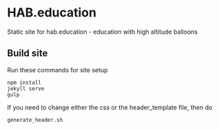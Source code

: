 # HAB.education

Static site for hab.education - education with high altitude balloons

## Build site

Run these commands for site setup

    npm install
    jekyll serve
    gulp

If you need to change either the css or the header_template file, then do

    generate_header.sh

